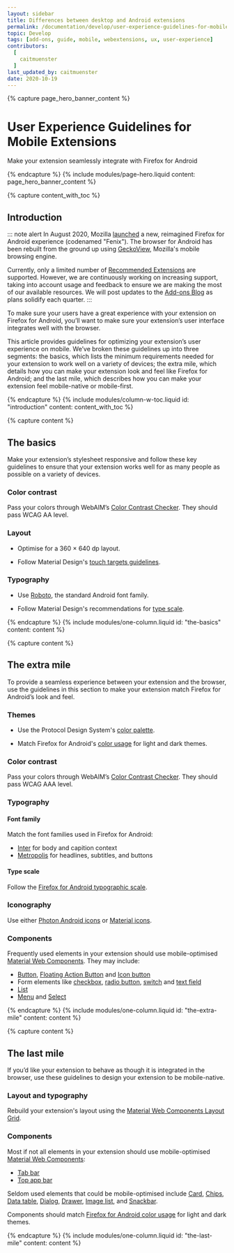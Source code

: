```yaml
---
layout: sidebar
title: Differences between desktop and Android extensions
permalink: /documentation/develop/user-experience-guidelines-for-mobile-extensions/
topic: Develop
tags: [add-ons, guide, mobile, webextensions, ux, user-experience]
contributors:
  [
    caitmuenster
  ]
last_updated_by: caitmuenster
date: 2020-10-19
---
```


<!-- Page Hero Banner -->

{% capture page_hero_banner_content %}

# User Experience Guidelines for Mobile Extensions
Make your extension seamlessly integrate with Firefox for Android

{% endcapture %}
{% include modules/page-hero.liquid
  content: page_hero_banner_content
%}

<!-- END: Page Hero Banner -->

<!-- Content with Table of Contents Module -->

{% capture content_with_toc %}

## Introduction

::: note alert
In August 2020, Mozilla [launched](https://blog.mozilla.org/blog/2020/08/25/introducing-a-new-firefox-for-android-experience/) a new, reimagined Firefox for Android experience (codenamed "Fenix"). The  browser for Android has been rebuilt from the ground up using [GeckoView](https://mozilla.github.io/geckoview/), Mozilla's mobile browsing engine.

Currently, only a limited number of [Recommended Extensions](https://support.mozilla.org/kb/recommended-extensions-program?utm_source=extensionworkshop.com&utm_medium=dev-article&utm_content=developing-extensions-for-firefox-for-android) are supported. However, we are continuously working on increasing support, taking into account usage and feedback to ensure we are making the most of our available resources. We will post updates to the [Add-ons Blog](https://blog.mozilla.org/addons/category/mobile?utm_source=extensionworkshop.com&utm_medium=dev-article&utm_content=differences-between-desktop-and-android-extensions) as plans solidify each quarter.
:::

To make sure your users have a great experience with your extension on Firefox for Android, you’ll want to make sure your extension’s user interface integrates well with the browser.

This article provides guidelines for optimizing your extension’s user experience on mobile. We’ve broken these guidelines up into three segments: the basics, which lists the minimum requirements needed for your extension to work well on a variety of devices; the extra mile, which details how you can make your extension look and feel like Firefox for Android; and the last mile, which describes how you can make your extension feel mobile-native or mobile-first.

{% endcapture %}
{% include modules/column-w-toc.liquid
  id: "introduction"
  content: content_with_toc
%}

<!-- END: Content with Table of Contents -->

<!-- Single Column Body Module -->

{% capture content %}

## The basics
Make your extension’s stylesheet responsive and follow these key guidelines to ensure that your extension works well for as many people as possible on a variety of devices.

### Color contrast
[color-contrast-link]:https://webaim.org/resources/contrastchecker/
[figma-link]:https://www.figma.com/proto/TebIgESfWmQkMcEmwNaYZl/Android?node-id=0%3A498&viewport=-4823%2C213%2C0.5&scaling=min-zoom&hide-ui=1
[material-ui-component-link]:https://material-components.github.io/material-components-web-catalog/
Pass your colors through WebAIM’s [Color Contrast Checker][color-contrast-link]. They should pass WCAG AA level.

### Layout

- Optimise for a 360 × 640 dp layout.

- Follow Material Design's [touch targets guidelines](https://material.io/design/usability/accessibility.html#layout-and-typography).

### Typography

- Use [Roboto](https://fonts.google.com/specimen/Roboto), the standard Android font family.

- Follow Material Design's recommendations for [type scale](https://material.io/).

{% endcapture %}
{% include modules/one-column.liquid
    id: "the-basics"
    content: content
%}

<!-- END: Single Column Body Module -->

<!-- Single Column Body Module -->

{% capture content %}

## The extra mile

To provide a seamless experience between your extension and the browser, use the guidelines in this section to make your extension match Firefox for Android’s look and feel.

### Themes

- Use the Protocol Design System's [color palette](https://protocol.mozilla.org/fundamentals/color.html).

- Match Firefox for Android's [color usage][figma-link] for light and dark themes.

### Color contrast

Pass your colors through WebAIM’s [Color Contrast Checker][color-contrast-link]. They should pass WCAG AAA level.

### Typography

#### Font family

Match the font families used in Firefox for Android:

- [Inter](https://fonts.google.com/specimen/Inter) for body and capition context
- [Metropolis](https://www.1001fonts.com/metropolis-font.html) for headlines, subtitles, and buttons

#### Type scale

Follow the [Firefox for Android typographic scale](https://www.figma.com/proto/TebIgESfWmQkMcEmwNaYZl/Android?node-id=0%3A806&viewport=115%2C161%2C0.5&scaling=min-zoom).

### Iconography

Use either [Photon Android icons](https://design.firefox.com/icons/viewer/) or [Material icons](https://material.io/resources/icons/).

### Components

Frequently used elements in your extension should use mobile-optimised [Material Web Components][material-ui-component-link]. They may include:

- [Button](https://material-components.github.io/material-components-web-catalog/#/component/button), [Floating Action Button](https://material-components.github.io/material-components-web-catalog/#/component/fab) and [Icon button](https://material-components.github.io/material-components-web-catalog/#/component/icon-button)
- Form elements like [checkbox](https://material-components.github.io/material-components-web-catalog/#/component/checkbox), [radio button](https://material-components.github.io/material-components-web-catalog/#/component/radio), [switch](https://material-components.github.io/material-components-web-catalog/#/component/switch) and [text field](https://material-components.github.io/material-components-web-catalog/#/component/text-field)
- [List](https://material-components.github.io/material-components-web-catalog/#/component/list)
- [Menu](https://material-components.github.io/material-components-web-catalog/#/component/menu) and [Select](https://material-components.github.io/material-components-web-catalog/#/component/select)


{% endcapture %}
{% include modules/one-column.liquid
    id: "the-extra-mile"
    content: content
%}

<!-- END: Single Column Body Module -->

<!-- Single Column Body Module -->

{% capture content %}

## The last mile

If you’d like your extension to behave as though it is integrated in the browser, use these guidelines to design your extension to be mobile-native.

### Layout and typography

Rebuild your extension's layout using the [Material Web Components Layout Grid](https://material-components.github.io/material-components-web-catalog/#/component/layout-grid).

### Components

Most if not all elements in your extension should use mobile-optimised [Material Web Components][material-ui-component-link]:
- [Tab bar](https://material-components.github.io/material-components-web-catalog/#/component/tabs)
- [Top app bar](https://material-components.github.io/material-components-web-catalog/#/component/top-app-bar)

Seldom used elements that could be mobile-optimised include [Card](https://material-components.github.io/material-components-web-catalog/#/component/card), [Chips](https://material-components.github.io/material-components-web-catalog/#/component/chips), [Data table](https://material-components.github.io/material-components-web-catalog/#/component/data-table), [Dialog](https://material-components.github.io/material-components-web-catalog/#/component/dialog), [Drawer](https://material-components.github.io/material-components-web-catalog/#/component/drawer), [Image list](https://material-components.github.io/material-components-web-catalog/#/component/image-list), and [Snackbar](https://material-components.github.io/material-components-web-catalog/#/component/snackbar).

Components should match [Firefox for Android color usage][figma-link] for light and dark themes.

{% endcapture %}
{% include modules/one-column.liquid
    id: "the-last-mile"
    content: content
%}

<!-- END: Single Column Body Module -->
